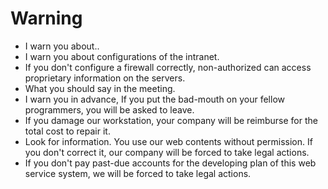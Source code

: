 # Warning

* I warn you about..
* I warn you about configurations of the intranet.
* If you don't configure a firewall correctly, non-authorized can access proprietary information on the servers.
* What you should say in the meeting.
* I warn you in advance, If you put the bad-mouth on your fellow programmers, you will be asked to leave.
* If you damage our workstation, your company will be reimburse for the total cost to repair it.
* Look for information. You use our web contents without permission. If you don't correct it, our company will be forced to take legal actions.
* If you don't pay past-due accounts for the developing plan of this web service system, we will be forced to take legal actions.
